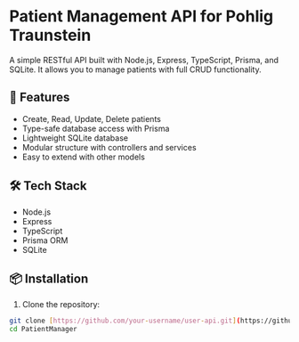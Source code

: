 # Patient Management API for Pohlig Traunstein

A simple RESTful API built with Node.js, Express, TypeScript, Prisma, and SQLite. It allows you to manage patients with full CRUD functionality.

## 🚀 Features

- Create, Read, Update, Delete patients
- Type-safe database access with Prisma
- Lightweight SQLite database
- Modular structure with controllers and services
- Easy to extend with other models

## 🛠️ Tech Stack

- Node.js
- Express
- TypeScript
- Prisma ORM
- SQLite

## 📦 Installation

1. Clone the repository:

```bash
git clone [https://github.com/your-username/user-api.git](https://github.com/paulkamdem/PatientManager.git)
cd PatientManager
